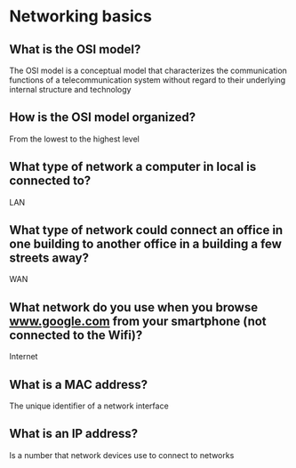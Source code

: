 # Networking basics

## What is the OSI model?
The OSI model is a conceptual model that characterizes the communication functions of a telecommunication system without regard to their underlying internal structure and technology

## How is the OSI model organized?
From the lowest to the highest level

## What type of network a computer in local is connected to?
LAN

## What type of network could connect an office in one building to another office in a building a few streets away?
WAN

## What network do you use when you browse www.google.com from your smartphone (not connected to the Wifi)?
Internet

## What is a MAC address?
The unique identifier of a network interface

## What is an IP address?
Is a number that network devices use to connect to networks
